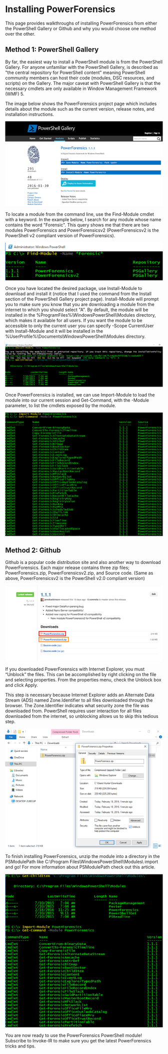 # Installing PowerForensics
This page provides walkthroughs of installing PowerForensics from either the PowerShell Gallery or Github and why you would choose one method over the other.

## Method 1: PowerShell Gallery
By far, the easiest way to install a PowerShell module is from the PowerShell Gallery. For anyone unfamiliar with the PowerShell Gallery, is described as "the central repository for PowerShell content" meaning PowerShell community members can host their code (modules, DSC resources, and scripts) on the Gallery. The major caveat with PowerShell Gallery is that the necessary cmdlets are only available in Window Management Framework (WMF) 5.

The image below shows the PowerForensics project page which includes details about the module such as the current version, release notes, and installation instructions.

![PowerShell Gallery](img/Gallery.png)

To locate a module from the command line, use the Find-Module cmdlet with a keyword. In the example below, I search for any module whose name contains the word "Forensic". This query shows me that there are two modules PowerForensics and PowerForensicsv2 (PowerForensicsv2 is the PowerShell v2 compliant version of PowerForensics). 

![Find-Module](img/Find-Module.png)

Once you have located the desired package, use Install-Module to download and install it (notice that I used the command from the Install section of the PowerShell Gallery project page). Install-Module will prompt you to make sure you know that you are downloading a module from the internet to which you should select "A". By default, the module will be installed in the %ProgramFiles%\WindowsPowerShell\Modules directory, which makes it available for all users. If you want the module to be accessible to only the current user  you can specify -Scope CurrentUser with Install-Module and it will be installed in the %UserProfile%\Documents\WindowsPowerShell\Modules directory.

![Install-Module](img/Install-Module.png)

Once PowerForensics is installed, we can use Import-Module to load the module into our current session and Get-Command, with the -Module parameter, to list the cmdlets exposed by the module.

![Import-Module Method 1](img/Import-Module1.png)

## Method 2: Github
Github is a popular code distribution site and also another way to download PowerForensics. Each major release contains three zip files; PowerForensics.zip, PowerForensicsv2.zip, and Source code. (Same as above, PowerForensicsv2 is the PowerShell v2.0 compliant version)
 
![Github Release Page](img/GithubRelease.png)

If you downloaded PowerForensics with Internet Explorer, you must “Unblock” the files. This can be accomplished by right clicking on the file and selecting properties. From the properties menu, check the Unblock box and click Apply. 

 This step is necessary because Internet Explorer adds an Alternate Data Stream (ADS) named Zone.Identifier to all files downloaded through the browser. The Zone.Identifier indicates what security zone the file was downloaded from. PowerShell requires user interaction for all files downloaded from the internet, so unblocking allows us to skip this tedious step.

![Unblock Files](img/unblock.png)

To finish installing PowerForensics, unzip the module into a directory in the PSModulePath like C:\Program Files\WindowsPowerShell\Modules\ import and go! For more information about PSModulePath check out this article.

![Import-Module Method 2](img/Import-Module2.png)

 You are now ready to use the PowerForensics PowerShell module! Subscribe to Invoke-IR to make sure you get the latest PowerForensics tricks and tips.